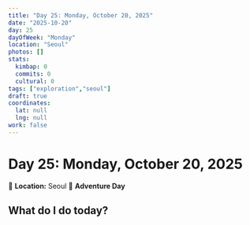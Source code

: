 ```yaml
---
title: "Day 25: Monday, October 20, 2025"
date: "2025-10-20"
day: 25
dayOfWeek: "Monday"
location: "Seoul"
photos: []
stats:
  kimbap: 0
  commits: 0
  cultural: 0
tags: ["exploration","seoul"]
draft: true
coordinates:
  lat: null
  lng: null
work: false
---
```

# Day 25: Monday, October 20, 2025

📍 **Location:** Seoul
🎒 **Adventure Day**

## What do I do today?


